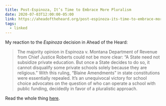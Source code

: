 ```yaml
---
title: Post-Espinoza, It’s Time to Embrace More Pluralism
date: 2020-07-03T12:00:00-05:00
link: https://aheadoftheheard.org/post-espinoza-its-time-to-embrace-more-pluralism/
tags:
  - linked
---
```


My reaction to the *Espinoza* decision in Ahead of the Heard: 

> The majority opinion in Espinoza v. Montana Department of Revenue from Chief Justice Roberts could not be more clear: “A State need not subsidize private education. But once a State decides to do so, it cannot disqualify some private schools solely because they are religious.” With this ruling, “Blaine Amendments” in state constitutions were essentially repealed. It’s an unequivocal victory for school choice advocates on the question of who can operate a school with public funding, decidedly in favor of a pluralistic approach.

Read the whole thing [here](https://aheadoftheheard.org/post-espinoza-its-time-to-embrace-more-pluralism/).